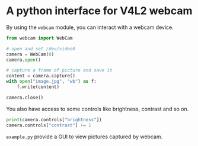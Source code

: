 # A python interface for V4L2 webcam
By using the `webcam` module, you can interact with a webcam device.

```python
from webcam import WebCam

# open and set /dev/video0
camera = WebCam(0)
camera.open()

# capture a frame of picture and save it
content = camera.capture()
with open("image.jpg", "wb") as f:
    f.write(content)

camera.close()
```

You also have access to some controls like brightness, contrast and so on.

```python
print(camera.controls["brightness"])
camera.controls["contrast"] += 1
```

`example.py` provide a GUI to view pictures captured by webcam.
